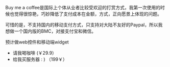 Buy me a coffee是国际上个体从业者比较受欢迎的打赏方式，我第一次使用的时候也觉得很惊艳，巧妙降低了支付成本在金额，方式，正向愿景上体现的问题。  

可惜的是，不支持国内的移动支付方式，只支持对大陆不友好的Paypal，所以我想做一个国内版的BMC，对接支付宝和微信。  

预计做web控件和移动端widget  

- 请我喝咖啡 (￥29.9）
- 给我买服务器 : ) （199￥）

